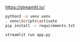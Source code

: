 https://streamlit.io/

```bash
python3 -m venv venv
. venv\Scripts\activate
pip install -r requirements.txt

streamlit run app.py
```